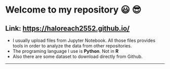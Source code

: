 
# Welcome to my repository :smiley: :sunglasses:
## Link: https://haloreach2552.github.io/


* I usually upload files from Jupyter Notebook. All those files provides tools in order to analyze the data from other repositories.
* The programing language I use is **Python**. Not in **R**
* Also there are some dataset to download directly from Github.
---
